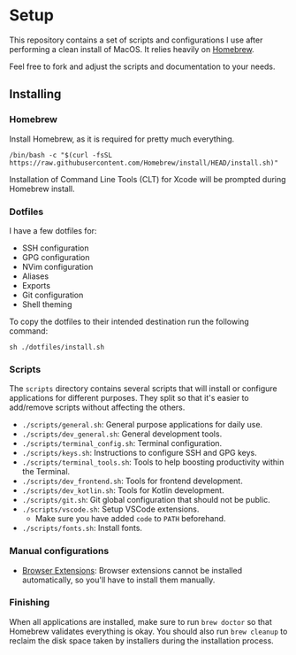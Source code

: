 # Setup

This repository contains a set of scripts and configurations I use after performing a clean install of MacOS.
It relies heavily on [Homebrew](http://brew.sh/).

Feel free to fork and adjust the scripts and documentation to your needs.

## Installing

### Homebrew

Install Homebrew, as it is required for pretty much everything.

```shell
/bin/bash -c "$(curl -fsSL https://raw.githubusercontent.com/Homebrew/install/HEAD/install.sh)"
```

Installation of Command Line Tools (CLT) for Xcode will be prompted during Homebrew install.

### Dotfiles

I have a few dotfiles for:

- SSH configuration
- GPG configuration
- NVim configuration
- Aliases
- Exports
- Git configuration
- Shell theming

To copy the dotfiles to their intended destination run the following command:

```shell
sh ./dotfiles/install.sh
```

### Scripts

The `scripts` directory contains several scripts that will install or configure applications for different purposes. They split so that it's easier to add/remove scripts without affecting the others.

- `./scripts/general.sh`: General purpose applications for daily use.
- `./scripts/dev_general.sh`: General development tools.
- `./scripts/terminal_config.sh`: Terminal configuration.
- `./scripts/keys.sh`: Instructions to configure SSH and GPG keys.
- `./scripts/terminal_tools.sh`: Tools to help boosting productivity within the Terminal.
- `./scripts/dev_frontend.sh`: Tools for frontend development.
- `./scripts/dev_kotlin.sh`: Tools for Kotlin development.
- `./scripts/git.sh`: Git global configuration that should not be public.
- `./scripts/vscode.sh`: Setup VSCode extensions.
  - Make sure you have added `code` to `PATH` beforehand.
- `./scripts/fonts.sh`: Install fonts.

### Manual configurations

- [Browser Extensions](./docs/browser_extensions.md): Browser extensions cannot be installed automatically, so you'll have to install them manually.

### Finishing

When all applications are installed, make sure to run `brew doctor` so that Homebrew validates everything is okay. You should also run `brew cleanup` to reclaim the disk space taken by installers during the installation process.
